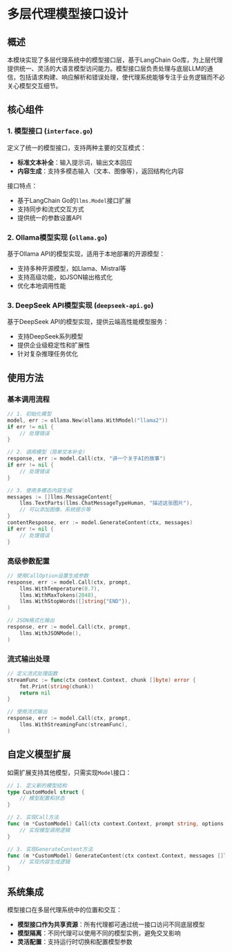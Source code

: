 # 多层代理模型接口设计

## 概述

本模块实现了多层代理系统中的模型接口层，基于LangChain Go库，为上层代理提供统一、灵活的大语言模型访问能力。模型接口层负责处理与底层LLM的通信，包括请求构建、响应解析和错误处理，使代理系统能够专注于业务逻辑而不必关心模型交互细节。

## 核心组件

### 1. 模型接口 (`interface.go`)

定义了统一的模型接口，支持两种主要的交互模式：

- **标准文本补全**：输入提示词，输出文本回应
- **内容生成**：支持多模态输入（文本、图像等），返回结构化内容

接口特点：
- 基于LangChain Go的`llms.Model`接口扩展
- 支持同步和流式交互方式
- 提供统一的参数设置API

### 2. Ollama模型实现 (`ollama.go`)

基于Ollama API的模型实现，适用于本地部署的开源模型：

- 支持多种开源模型，如Llama、Mistral等
- 支持高级功能，如JSON输出格式化
- 优化本地调用性能

### 3. DeepSeek API模型实现 (`deepseek-api.go`)

基于DeepSeek API的模型实现，提供云端高性能模型服务：

- 支持DeepSeek系列模型
- 提供企业级稳定性和扩展性
- 针对复杂推理任务优化

## 使用方法

### 基本调用流程

```go
// 1. 初始化模型
model, err := ollama.New(ollama.WithModel("llama2"))
if err != nil {
    // 处理错误
}

// 2. 调用模型（简单文本补全）
response, err := model.Call(ctx, "讲一个关于AI的故事")
if err != nil {
    // 处理错误
}

// 3. 使用多模态内容生成
messages := []llms.MessageContent{
    llms.TextParts(llms.ChatMessageTypeHuman, "描述这张图片"),
    // 可以添加图像、系统提示等
}
contentResponse, err := model.GenerateContent(ctx, messages)
if err != nil {
    // 处理错误
}
```

### 高级参数配置

```go
// 使用CallOption设置生成参数
response, err := model.Call(ctx, prompt,
    llms.WithTemperature(0.7),
    llms.WithMaxTokens(2048),
    llms.WithStopWords([]string{"END"}),
)

// JSON格式化输出
response, err := model.Call(ctx, prompt, 
    llms.WithJSONMode(),
)
```

### 流式输出处理

```go
// 定义流式处理函数
streamFunc := func(ctx context.Context, chunk []byte) error {
    fmt.Print(string(chunk))
    return nil
}

// 使用流式输出
response, err := model.Call(ctx, prompt,
    llms.WithStreamingFunc(streamFunc),
)
```

## 自定义模型扩展

如需扩展支持其他模型，只需实现`Model`接口：

```go
// 1. 定义新的模型结构
type CustomModel struct {
    // 模型配置和状态
}

// 2. 实现Call方法
func (m *CustomModel) Call(ctx context.Context, prompt string, options ...llms.CallOption) (string, error) {
    // 实现模型调用逻辑
}

// 3. 实现GenerateContent方法
func (m *CustomModel) GenerateContent(ctx context.Context, messages []llms.MessageContent, options ...llms.CallOption) (*llms.ContentResponse, error) {
    // 实现内容生成逻辑
}
```

## 系统集成

模型接口在多层代理系统中的位置和交互：

- **模型接口作为共享资源**：所有代理都可通过统一接口访问不同底层模型
- **模型隔离**：不同代理可以使用不同的模型实例，避免交叉影响
- **灵活配置**：支持运行时切换和配置模型参数
